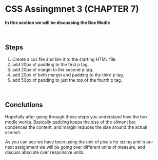 # CSS Assingmnet 3 (CHAPTER 7)

**In this section we will be discussing the Box Modle**

<br>

## Steps

1. Create a css file and link it to the starting HTML file.
2. add 20px of padding to the first p tag.
3. add 20px of margin to the second p tag.
4. add 20px of both margin and padding to the third p tag.
5. add 50px of padding to just the top of the fourth p tag.

<br>

## Conclutions

Hopefully after going through these steps you understand how the box modle works. Basically padding keeps the size of the eliment but condences the content, and margin reduces the size around the actual eliment.

As you can see we have been using the unit of pixels for sizing and in our next assignment we will be going over different units of measure, and discuss absolute over responsive units.

